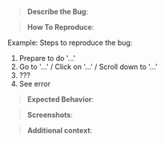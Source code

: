<!--- Remove any sections that don't apply or you don't/can't provide more information for. --->
> **Describe the Bug**:
<!--- A clear description of what the issue is or what it's causing to happen. --->

> **How To Reproduce**:
<!--- Provide how to reproduce the issue, or explain how you found it --->
Example:
Steps to reproduce the bug:
1. Prepare to do '...'
2. Go to '...' / Click on '...' / Scroll down to '...'
3. ???
4. See error

> **Expected Behavior**:
<!--- A clear description of what you expected to happen, and what actually happened --->


> **Screenshots**:
<!--- If possible, add screenshots or videos to help explain your problem. --->


> **Additional context**:
<!--- Add any other context about the problem here. --->
